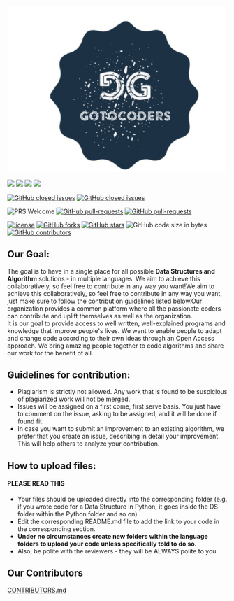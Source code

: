 <p align="center">
<img src="https://github.com/GoTo-Coders/GoTo-Coders.github.io/blob/main/logo.jpg" width="500px">
</p>

![](https://img.shields.io/badge/C-00599C?style=for-the-badge&logo=c&logoColor=orange)
![](https://img.shields.io/badge/C%2B%2B-00599C?style=for-the-badge&logo=c%2B%2B&logoColor=orange)
![](https://img.shields.io/badge/Java-ED8B00?style=for-the-badge&logo=java&logoColor=white)
![](https://img.shields.io/badge/Python-FFD43B?style=for-the-badge&logo=python&logoColor=darkgreen)

[![GitHub closed issues](https://img.shields.io/github/issues-raw/GoTo-Coders/DS-Algo.svg?style=for-the-badge)](https://github.com/GoTo-Coders/DS-Algo/issues)
[![GitHub closed issues](https://img.shields.io/github/issues-closed-raw/GoTo-Coders/DS-Algo.svg?style=for-the-badge)](https://github.com/GoTo-Coders/DS-Algo/issues)

![PRS Welcome](https://img.shields.io/badge/PRs-welcome-brightgreen.svg?style=for-the-badge)
[![GitHub pull-requests](https://img.shields.io/github/issues-pr/GoTo-Coders/DS-Algo.svg?style=for-the-badge)](https://img.shields.io/github/issues-pr/GoTo-Coders/DS-Algo.svg)
[![GitHub pull-requests](https://img.shields.io/github/issues-pr-closed/GoTo-Coders/DS-Algo.svg?style=for-the-badge)](https://GitHub.com/GoTo-Coders/DS-Algo.js/pull/)

[![license](https://img.shields.io/github/license/GoTo-Coders/DS-Algo.svg?style=for-the-badge)](https://github.com/GoTo-Coders/DS-Algo/blob/main/LICENSE.md)
[![GitHub forks](https://img.shields.io/github/forks/GoTo-Coders/DS-Algo.svg?style=for-the-badge)](https://GitHub.com/GoTo-Coders/DS-Algo.js/network/)
[![GitHub stars](https://img.shields.io/github/stars/GoTo-Coders/DS-Algo.svg?style=for-the-badge)](https://GitHub.com/GoTo-Coders/DS-Algo.js/stargazers/)
![GitHub code size in bytes](https://img.shields.io/github/languages/code-size/GoTo-Coders/DS-Algo.svg?style=for-the-badge)
[![GitHub contributors](https://img.shields.io/github/contributors/GoTo-Coders/DS-Algo.svg?style=for-the-badge)](https://GitHub.com/GoTo-Coders/DS-Algo/graphs/contributors/)




  

  
## Our Goal:
The goal is to have in a single place for all possible **Data Structures and Algorithm** solutions - in multiple languages. We aim to achieve this collaboratively, so feel free to contribute in any way you want!We aim to achieve this collaboratively, so feel free to contribute in any way you want, just make sure to follow the contribution guidelines listed below.Our organization provides a common platform where all the passionate coders can contribute and uplift themselves as well as the organization.  
It is our goal to provide access to well written, well-explained programs and knowledge that improve people's lives. 
We want to enable people to adapt and change code according to their own ideas through an Open Access approach. 
We bring amazing people together to code algorithms and share our work for the benefit of all.

## Guidelines for contribution:
- Plagiarism is strictly not allowed. Any work that is found to be suspicious of plagiarized work will not be merged.
- Issues will be assigned on a first come, first serve basis. You just have to comment on the issue, asking to be assigned, and it will be done if found fit.
- In case you want to submit an improvement to an existing algorithm, we prefer that you create an issue, describing in detail your improvement. This will help others to analyze 
your contribution.

## How to upload files:
#### PLEASE READ THIS
- Your files should be uploaded directly into the corresponding folder (e.g. if you wrote code for a Data Structure in Python, it goes inside the DS folder 
within the Python folder and so on)
- Edit the corresponding README.md file to add the link to your code in the corresponding section.
- **Under no circumstances create new folders within the language folders to upload your code unless specifically told to do so.**
- Also, be polite with the reviewers - they will be ALWAYS polite to you.

## Our Contributors

[CONTRIBUTORS.md](https://github.com/GoTo-Coders/DS-Algo/blob/main/CONTRIBUTORS.md)


<!-- 
BADGES USED PREVIOUSLY
----------------------
<p align="center">
<img src="https://img.shields.io/badge/C-00599C?style=for-the-badge&logo=c&logoColor=orange">
<img src="https://img.shields.io/badge/C%2B%2B-00599C?style=for-the-badge&logo=c%2B%2B&logoColor=orange">
<img src="https://img.shields.io/badge/Java-ED8B00?style=for-the-badge&logo=java&logoColor=white">
<img src="https://img.shields.io/badge/Python-FFD43B?style=for-the-badge&logo=python&logoColor=darkgreen">
</p>
<p align="center">
<a href="https://github.com/GoTo-Coders/DS-Algo/blob/main/LICENSE.md" target="_blank"><img src="https://img.shields.io/github/license/GoTo-Coders/DS-Algo?style=for-the-badge" /></a> 
<img src="https://img.shields.io/badge/PRs-welcome-brightgreen.svg?style=for-the-badge" alt="PRs Welcome"/> 
<a href="https://github.com/GoTo-Coders/DS-Algo/pulls" target="_blank"> <img alt="GitHub pull requests" src="https://img.shields.io/github/issues-pr/GoTo-Coders/DS-Algo?style=for-the-badge" /></a> 
<a href="https://github.com/GoTo-Coders/DS-Algo/issues" target="_blank"><img alt="GitHub open issues" src="https://img.shields.io/github/issues/GoTo-Coders/DS-Algo?style=for-the-badge" /></a>
</p> -->
